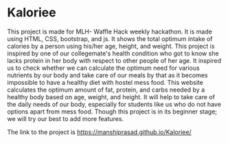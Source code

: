 # Kaloriee

This project is made for MLH- Waffle Hack weekly hackathon. It is made using HTML, CSS, bootstrap, and js.
It shows the total optimum intake of calories by a person using his/her age, height, and weight.
This project is inspired by one of our collegemate's health condition who got to know she lacks protein in her body with respect to other people of her age. It inspired us to check whether we can calculate the optimum need for various nutrients by our body and take care of our meals by that as it becomes impossible to have a healthy diet with hostel mess food.
This website calculates the optimum amount of fat, protein, and carbs needed by a healthy body based on age, weight, and height. It will help to take care of the daily needs of our body, especially for students like us who do not have options apart from mess food.
Though this project is in its beginner stage; we will try our best to add more features.

The link to the project is https://manshiprasad.github.io/Kaloriee/
